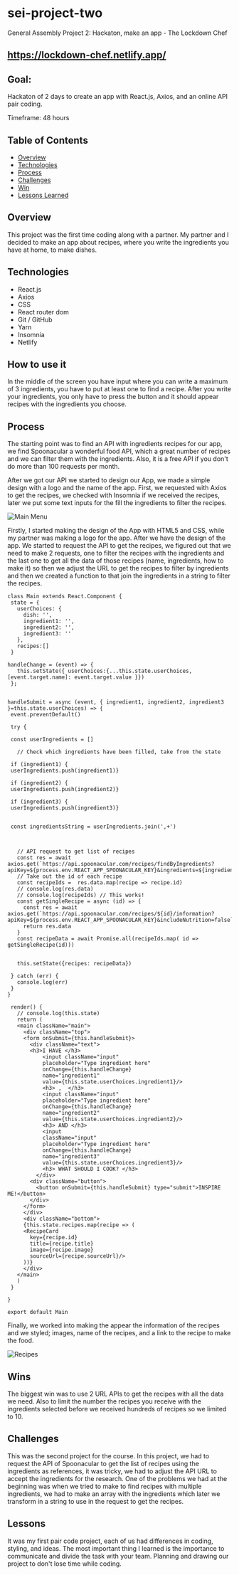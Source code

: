 # sei-project-two
 
General Assembly Project 2: Hackaton, make an app - The Lockdown Chef
 
## https://lockdown-chef.netlify.app/
 
## Goal:
Hackaton of 2 days to create an app with React.js, Axios, and an online API pair coding.
 
Timeframe: 48 hours
 
## Table of Contents
 
- [Overview](#overview)
- [Technologies](#technologies)
- [Process](#process)
- [Challenges](#challenges)
- [Win](#wins)
- [Lessons Learned](#lesson)
 
## Overview
 
This project was the first time coding along with a partner. My partner and I decided to make an app about recipes, where you write the ingredients you have at home, to make dishes.
 
## Technologies
 
- React.js
- Axios
- CSS
- React router dom
- Git / GitHub
- Yarn
- Insomnia
- Netlify
 
## How to use it
 
In the middle of the screen you have input where you can write a maximum of 3 ingredients, you have to put at least one to find a recipe. After you write your ingredients, you only have to press the button and it should appear recipes with the ingredients you choose.
 
## Process
 
The starting point was to find an API with ingredients recipes for our app, we find Spoonacular a wonderful food API, which a great number of recipes and we can filter them with the ingredients. Also, it is a free API if you don't do more than 100 requests per month.
 
After we got our API we started to design our App, we made a simple design with a logo and the name of the app. First, we requested with Axios to get the recipes, we checked with Insomnia if we received the recipes, later we put some text inputs for the fill the ingredients to filter the recipes.
 
![Main Menu](src/assets/main.png)
 
Firstly, I started making the design of the App with HTML5 and CSS, while my partner was making a logo for the app. After we have the design of the app. We started to request the API to get the recipes, we figured out that we need to make 2 requests, one to filter the recipes with the ingredients and the last one to get all the data of those recipes (name, ingredients, how to make it) so then we adjust the URL to get the recipes to filter by ingredients and then we created a function to that join the ingredients in a string to filter the recipes.
 
 
```
class Main extends React.Component {
 state = {
   userChoices: {
     dish: '',
     ingredient1: '',
     ingredient2: '',
     ingredient3: ''
   },
   recipes:[]
 }
 
handleChange = (event) => {
   this.setState({ userChoices:{...this.state.userChoices, [event.target.name]: event.target.value }})
 };
 
 
handleSubmit = async (event, { ingredient1, ingredient2, ingredient3 }=this.state.userChoices) => {
 event.preventDefault()
 
 try {
 
 const userIngredients = []
 
   // Check which ingredients have been filled, take from the state
 
 if (ingredient1) {
 userIngredients.push(ingredient1)}
 
 if (ingredient2) {
 userIngredients.push(ingredient2)}
 
 if (ingredient3) {
 userIngredients.push(ingredient3)}
 
 
 const ingredientsString = userIngredients.join(',+')
 
 
 
   // API request to get list of recipes
   const res = await axios.get(`https://api.spoonacular.com/recipes/findByIngredients?apiKey=${process.env.REACT_APP_SPOONACULAR_KEY}&ingredients=${ingredientsString}&number=10`)
   // Take out the id of each recipe
   const recipeIds =  res.data.map(recipe => recipe.id)
   // console.log(res.data)
   // console.log(recipeIds) // This works!
   const getSingleRecipe = async (id) => { 
     const res = await  axios.get(`https://api.spoonacular.com/recipes/${id}/information?apiKey=${process.env.REACT_APP_SPOONACULAR_KEY}&includeNutrition=false`)
     return res.data
   }
   const recipeData = await Promise.all(recipeIds.map( id => getSingleRecipe(id)))
 
 
   this.setState({recipes: recipeData})
 
 } catch (err) {
   console.log(err)
 }
}
 
 render() {
   // console.log(this.state)
   return (
   <main className="main">
     <div className="top">
     <form onSubmit={this.handleSubmit}>
       <div className="text">
       <h3>I HAVE </h3>
           <input className="input"
           placeholder="Type ingredient here"
           onChange={this.handleChange}
           name="ingredient1"
           value={this.state.userChoices.ingredient1}/>
           <h3> ,  </h3>
           <input className="input"
           placeholder="Type ingredient here"
           onChange={this.handleChange}
           name="ingredient2"
           value={this.state.userChoices.ingredient2}/>
           <h3> AND </h3> 
           <input
           className="input"
           placeholder="Type ingredient here"
           onChange={this.handleChange}
           name="ingredient3"
           value={this.state.userChoices.ingredient3}/>
           <h3> WHAT SHOULD I COOK? </h3>
         </div> 
       <div className="button">
         <button onSubmit={this.handleSubmit} type="submit">INSPIRE ME!</button>
       </div>
     </form>
     </div>
     <div className="bottom">
     {this.state.recipes.map(recipe => (
     <RecipeCard
       key={recipe.id}
       title={recipe.title}
       image={recipe.image}
       sourceUrl={recipe.sourceUrl}/>
     ))}
     </div>
   </main>
   )
 }
 
}

export default Main
```

Finally, we worked into making the appear the information of the recipes and we styled; images, name of the recipes, and a link to the recipe to make the food.

![Recipes](src/assets/recipes.png)

## Wins

The biggest win was to use 2 URL APIs to get the recipes with all the data we need. Also to limit the number the recipes you receive with the ingredients selected before we received hundreds of recipes so we limited to 10.

## Challenges

This was the second project for the course. In this project, we had to request the API of Spoonacular to get the list of recipes using the ingredients as references, it was tricky, we had to adjust the API URL to accept the ingredients for the research. One of the problems we had at the beginning was when we tried to make to find recipes with multiple ingredients, we had to make an array with the ingredients which later we transform in a string to use in the request to get the recipes.

## Lessons

It was my first pair code project, each of us had differences in coding, styling, and ideas. The most important thing I learned is the importance to communicate and divide the task with your team. Planning and drawing our project to don't lose time while coding.

